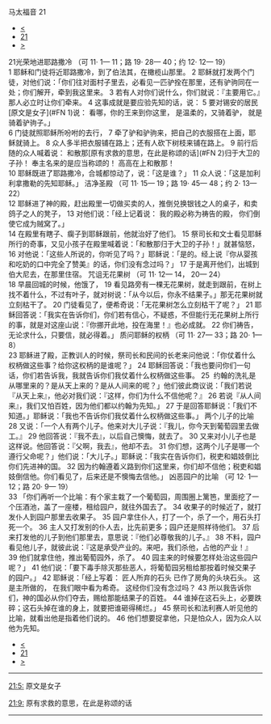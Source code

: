 ﻿





 马太福音 21




* [<](bible/MAT20.md)
* [21](bible/MAT.md)
* [>](bible/MAT22.md)



 
21光荣地进耶路撒冷 （可 11· 1— 11；路 19· 28— 40；约 12· 12— 19）  
1 耶稣和门徒将近耶路撒冷，到了伯法其，在橄榄山那里。 
2 耶稣就打发两个门徒，对他们说：「你们往对面村子里去，必看见一匹驴拴在那里，还有驴驹同在一处；你们解开，牵到我这里来。 
3 若有人对你们说什么，你们就说：『主要用它。』那人必立时让你们牵来。 
4 这事成就是要应验先知的话，说： 
5 要对锡安的居民[原文是女子](#FN 1)说： 看哪，你的王来到你这里， 是温柔的，又骑着驴， 就是骑着驴驹子。」  
6 门徒就照耶稣所吩咐的去行， 
7 牵了驴和驴驹来，把自己的衣服搭在上面，耶稣就骑上。 
8 众人多半把衣服铺在路上；还有人砍下树枝来铺在路上。 
9 前行后随的众人喊着说： 和散那[原有求救的意思，在此是称颂的话](#FN 2)归于大卫的子孙！ 奉主名来的是应当称颂的！ 高高在上和散那！  
10 耶稣既进了耶路撒冷，合城都惊动了，说：「这是谁？」 
11 众人说：「这是加利利拿撒勒的先知耶稣。」 洁净圣殿 （可 11· 15— 19；路 19· 45— 48；约 2· 13—
22）  
12 耶稣进了神的殿，赶出殿里一切做买卖的人，推倒兑换银钱之人的桌子，和卖鸽子之人的凳子， 
13 对他们说：「经上记着说： 我的殿必称为祷告的殿， 你们倒使它成为贼窝了。」  
14 在殿里有瞎子、瘸子到耶稣跟前，他就治好了他们。 
15 祭司长和文士看见耶稣所行的奇事，又见小孩子在殿里喊着说：「和散那归于大卫的子孙！」就甚恼怒， 
16 对他说：「这些人所说的，你听见了吗？」耶稣说：「是的。经上说『你从婴孩和吃奶的口中完全了赞美』的话，你们没有念过吗？」 
17 于是离开他们，出城到伯大尼去，在那里住宿。 咒诅无花果树 （可 11· 12— 14， 20— 24）  
18 早晨回城的时候，他饿了， 
19 看见路旁有一棵无花果树，就走到跟前，在树上找不着什么，不过有叶子，就对树说：「从今以后，你永不结果子。」那无花果树就立刻枯干了。 
20 门徒看见了，便希奇说：「无花果树怎么立刻枯干了呢？」 
21 耶稣回答说：「我实在告诉你们，你们若有信心，不疑惑，不但能行无花果树上所行的事，就是对这座山说：『你挪开此地，投在海里！』也必成就。 
22 你们祷告，无论求什么，只要信，就必得着。」 质问耶稣的权柄 （可 11· 27— 33；路 20· 1— 8）  
23 耶稣进了殿，正教训人的时候，祭司长和民间的长老来问他说：「你仗着什么权柄做这些事？给你这权柄的是谁呢？」 
24 耶稣回答说：「我也要问你们一句话，你们若告诉我，我就告诉你们我仗着什么权柄做这些事。 
25  约翰的洗礼是从哪里来的？是从天上来的？是从人间来的呢？」他们彼此商议说：「我们若说『从天上来』，他必对我们说：『这样，你们为什么不信他呢？』 
26 若说『从人间来』，我们又怕百姓，因为他们都以约翰为先知。」 
27 于是回答耶稣说：「我们不知道。」耶稣说：「我也不告诉你们我仗着什么权柄做这些事。」 两个儿子的比喻  
28 又说：「一个人有两个儿子。他来对大儿子说：『我儿，你今天到葡萄园里去做工。』 
29 他回答说：『我不去』，以后自己懊悔，就去了。 
30 又来对小儿子也是这样说。他回答说：『父啊，我去』，他却不去。 
31 你们想，这两个儿子是哪一个遵行父命呢？」他们说：「大儿子。」耶稣说：「我实在告诉你们，税吏和娼妓倒比你们先进神的国。 
32 因为约翰遵着义路到你们这里来，你们却不信他；税吏和娼妓倒信他。你们看见了，后来还是不懊悔去信他。」 凶恶园户的比喻 （可 12· 1— 12；路 20· 9— 19）  
33 「你们再听一个比喻：有个家主栽了一个葡萄园，周围圈上篱笆，里面挖了一个压酒池，盖了一座楼，租给园户，就往外国去了。 
34 收果子的时候近了，就打发仆人到园户那里去收果子。 
35 园户拿住仆人，打了一个，杀了一个，用石头打死一个。 
36 主人又打发别的仆人去，比先前更多；园户还是照样待他们。 
37 后来打发他的儿子到他们那里去，意思说：『他们必尊敬我的儿子。』 
38 不料，园户看见他儿子，就彼此说：『这是承受产业的。来吧，我们杀他，占他的产业！』 
39 他们就拿住他，推出葡萄园外，杀了。 
40 园主来的时候要怎样处治这些园户呢？」 
41 他们说：「要下毒手除灭那些恶人，将葡萄园另租给那按着时候交果子的园户。」 
42 耶稣说：「经上写着： 匠人所弃的石头 已作了房角的头块石头。 这是主所做的， 在我们眼中看为希奇。 这经你们没有念过吗？ 
43 所以我告诉你们，神的国必从你们夺去，赐给那能结果子的百姓。 
44 谁掉在这石头上，必要跌碎；这石头掉在谁的身上，就要把谁砸得稀烂。」 
45 祭司长和法利赛人听见他的比喻，就看出他是指着他们说的。 
46 他们想要捉拿他，只是怕众人，因为众人以他为先知。 
* [<](bible/MAT20.md)
* [21](bible/MAT.md)
* [>](bible/MAT22.md)





---


[21:5:](#V5)
原文是女子


[21:9:](#V9)
原有求救的意思，在此是称颂的话




---









